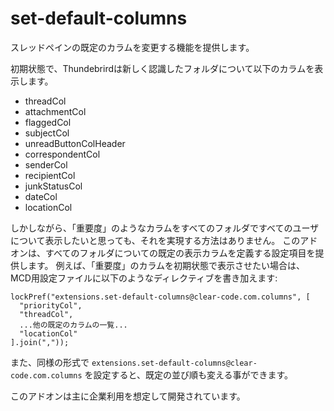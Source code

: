 set-default-columns
===================

スレッドペインの既定のカラムを変更する機能を提供します。

初期状態で、Thundebrirdは新しく認識したフォルダについて以下のカラムを表示します。

 * threadCol
 * attachmentCol
 * flaggedCol
 * subjectCol
 * unreadButtonColHeader
 * correspondentCol
 * senderCol
 * recipientCol
 * junkStatusCol
 * dateCol
 * locationCol

しかしながら、「重要度」のようなカラムをすべてのフォルダですべてのユーザについて表示したいと思っても、それを実現する方法はありません。
このアドオンは、すべてのフォルダについての既定の表示カラムを定義する設定項目を提供します。
例えば、「重要度」のカラムを初期状態で表示させたい場合は、MCD用設定ファイルに以下のようなディレクティブを書き加えます:

    lockPref("extensions.set-default-columns@clear-code.com.columns", [
      "priorityCol",
      "threadCol",
      ...他の既定のカラムの一覧...
      "locationCol"
    ].join(","));

また、同様の形式で `extensions.set-default-columns@clear-code.com.columns` を設定すると、既定の並び順も変える事ができます。

このアドオンは主に企業利用を想定して開発されています。
